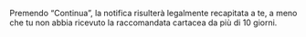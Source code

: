 Premendo “Continua”, la notifica risulterà legalmente recapitata a te, a meno che tu non abbia ricevuto la raccomandata cartacea da più di 10 giorni.